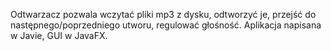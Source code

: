 Odtwarzacz pozwala wczytać pliki mp3 z dysku, odtworzyć je, przejść do następnego/poprzedniego utworu, regulować głośność.
Aplikacja napisana w Javie, GUI w JavaFX. 
